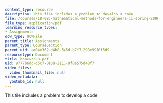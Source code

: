 ```yaml
---
content_type: resource
description: This file includes a problem to develop a code.
file: /courses/18-086-mathematical-methods-for-engineers-ii-spring-2006/9777b6ddd5c7818821119f8e575d48f7_homework3.pdf
file_type: application/pdf
learning_resource_types:
- Assignments
ocw_type: OCWFile
parent_title: Assignments
parent_type: CourseSection
parent_uid: aa04e362-d4b8-545d-b7f7-298e9910f5d9
resourcetype: Document
title: homework3.pdf
uid: 9777b6dd-d5c7-8188-2111-9f8e575d48f7
video_files:
  video_thumbnail_file: null
video_metadata:
  youtube_id: null
---
```

This file includes a problem to develop a code.